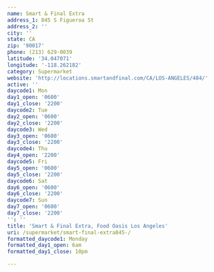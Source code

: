 ```yaml
---
name: Smart & Final Extra
address_1: 845 S Figueroa St
address_2: ''
city: ''
state: CA
zip: '90017'
phone: (213) 629-0039
latitude: '34.047071'
longitude: '-118.262182'
category: Supermarket
website: 'http://locations.smartandfinal.com/CA/LOS-ANGELES/484/'
active: ''
daycode1: Mon
day1_open: '0600'
day1_close: '2200'
daycode2: Tue
day2_open: '0600'
day2_close: '2200'
daycode3: Wed
day3_open: '0600'
day3_close: '2200'
daycode4: Thu
day4_open: '2200'
daycode5: Fri
day5_open: '0600'
day5_close: '2200'
daycode6: Sat
day6_open: '0600'
day6_close: '2200'
daycode7: Sun
day7_open: '0600'
day7_close: '2200'
'': ''
title: 'Smart & Final Extra, Food Oasis Los Angeles'
uri: /supermarket/smart-final-extra845-/
formatted_daycode1: Monday
formatted_day1_open: 6am
formatted_day1_close: 10pm

---
```

